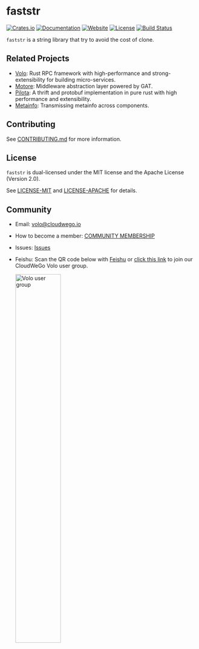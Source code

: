 # faststr

[![Crates.io](https://img.shields.io/crates/v/faststr)](https://crates.io/crates/faststr)
[![Documentation](https://docs.rs/faststr/badge.svg)](https://docs.rs/faststr)
[![Website](https://img.shields.io/website?up_message=cloudwego&url=https%3A%2F%2Fwww.cloudwego.io%2F)](https://www.cloudwego.io/)
[![License](https://img.shields.io/crates/l/faststr)](#license)
[![Build Status][actions-badge]][actions-url]

[actions-badge]: https://github.com/volo-rs/faststr/actions/workflows/ci.yaml/badge.svg
[actions-url]: https://github.com/volo-rs/faststr/actions

`faststr` is a string library that try to avoid the cost of clone.

## Related Projects

- [Volo][Volo]: Rust RPC framework with high-performance and strong-extensibility for building micro-services.
- [Motore][Motore]: Middleware abstraction layer powered by GAT.
- [Pilota][Pilota]: A thrift and protobuf implementation in pure rust with high performance and extensibility.
- [Metainfo][Metainfo]: Transmissing metainfo across components.

## Contributing

See [CONTRIBUTING.md](https://github.com/volo-rs/faststr/blob/main/CONTRIBUTING.md) for more information.

## License

`faststr` is dual-licensed under the MIT license and the Apache License (Version 2.0).

See [LICENSE-MIT](https://github.com/volo-rs/faststr/blob/main/LICENSE-MIT) and [LICENSE-APACHE](https://github.com/volo-rs/faststr/blob/main/LICENSE-APACHE) for details.

## Community

- Email: [volo@cloudwego.io](mailto:volo@cloudwego.io)
- How to become a member: [COMMUNITY MEMBERSHIP](https://github.com/cloudwego/community/blob/main/COMMUNITY_MEMBERSHIP.md)
- Issues: [Issues](https://github.com/volo-rs/faststr/issues)
- Feishu: Scan the QR code below with [Feishu](https://www.feishu.cn/) or [click this link](https://applink.feishu.cn/client/chat/chatter/add_by_link?link_token=b34v5470-8e4d-4c7d-bf50-8b2917af026b) to join our CloudWeGo Volo user group.

  <img src="https://github.com/volo-rs/faststr/raw/main/.github/assets/volo-feishu-user-group.png" alt="Volo user group" width="50%" height="50%" />

[Volo]: https://github.com/cloudwego/volo
[Motore]: https://github.com/cloudwego/motore
[Pilota]: https://github.com/cloudwego/pilota
[Metainfo]: https://github.com/cloudwego/metainfo
